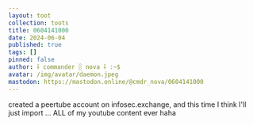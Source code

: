 ```yaml
---
layout: toot
collection: toots
title: 0604141000
date: 2024-06-04
published: true
tags: []
pinned: false
author: ⸸ commander ░ nova ⸸ :~$
avatar: /img/avatar/daemon.jpeg
mastodon: https://mastodon.online/@cmdr_nova/0604141000
---
```


created a peertube account on infosec.exchange, and this time I think I'll just import ... ALL of my youtube content ever haha
